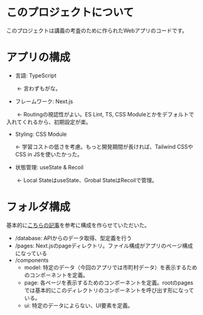 # このプロジェクトについて
このプロジェクトは講義の考査のために作られたWebアプリのコードです。


# アプリの構成
- 言語: TypeScript

　　← 言わずもがな。

- フレームワーク: Next.js

　　← Routingの視認性がよい。ES Lint, TS, CSS Moduleとかをデフォルトで入れてくれるから、初期設定が楽。

- Styling: CSS Module

   ← 学習コストの低さを考慮。もっと開発期間が長ければ、Tailwind CSSやCSS in JSを使いたかった。

- 状態管理: useState & Recoil

　　← Local StateはuseState、Grobal StateはRecoilで管理。
  
# フォルダ構成
基本的に[こちらの記事](https://zenn.dev/yoshiko/articles/99f8047555f700#container%2Fpresenter%E3%81%AE%E5%88%86%E9%9B%A2)を参考に構成を作らせていただいた。
* /database: APIからのデータ取得、型定義を行う
* /pages: Next.jsのpageディレクトリ。ファイル構成がアプリのページ構成になっている
* /components
  * model: 特定のデータ（今回のアプリでは市町村データ）を表示するためのコンポーネントを定義。
  * page: 各ページを表示するためのコンポーネントを定義。rootのpagesでは基本的にこのディレクトリのコンポーネントを呼び出す形になっている。
  * ui: 特定のデータによらない、UI要素を定義。
